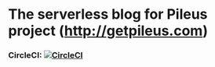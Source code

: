 # The serverless blog for Pileus project (http://getpileus.com)
### CircleCI: [![CircleCI](https://circleci.com/gh/lczupryn/getpileus.com/tree/master.svg?style=svg)](https://circleci.com/gh/lczupryn/getpileus.com/tree/master)
